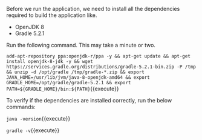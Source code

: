 Before we run the application, we need to install all the dependencies required to build the application like. 

* OpenJDK 8
* Gradle 5.2.1

Run the following command. This may take a minute or two.

`add-apt-repository ppa:openjdk-r/ppa -y && apt-get update && apt-get install openjdk-8-jdk -y && wget https://services.gradle.org/distributions/gradle-5.2.1-bin.zip -P /tmp && unzip -d /opt/gradle /tmp/gradle-*.zip && export JAVA_HOME=/usr/lib/jvm/java-8-openjdk-amd64 && export GRADLE_HOME=/opt/gradle/gradle-5.2.1 && export PATH=${GRADLE_HOME}/bin:${PATH}`{{execute}}

To verify if the dependencies are installed correctly, run the below commands:

`java -version`{{execute}}

`gradle -v`{{execute}}